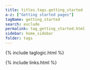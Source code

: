 ```yaml
---
title: titles.tags.getting_started
a-z: ["Getting started pages"]
tagName: getting_started
search: exclude
permalink: tag_getting_started.html
sidebar: home_sidebar
folder: tags
---
```

{% include taglogic.html %}

{% include links.html %}
